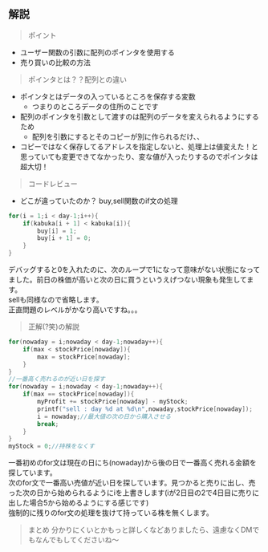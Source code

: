 ## 解説
> ポイント
- ユーザー関数の引数に配列のポインタを使用する
- 売り買いの比較の方法

> ポインタとは？？配列との違い
- ポインタとはデータの入っているところを保存する変数
    - つまりのところデータの住所のことです
- 配列のポインタを引数として渡すのは配列のデータを変えられるようにするため
    - 配列を引数にするとそのコピーが別に作られるだけ、、
- コピーではなく保存してるアドレスを指定しないと、処理上は値変えた！と思っていても変更できてなかったり、変な値が入ったりするのでポインタは超大切！

> コードレビュー
- どこが違っていたのか？
buy,sell関数のif文の処理  
~~~C
for(i = 1;i < day-1;i++){
    if(kabuka[i + 1] < kabuka[i]){
        buy[i] = 1;
        buy[i + 1] = 0;
    }
}
~~~
デバッグすると0を入れたのに、次のループで1になって意味がない状態になってました。前日の株価が高いと次の日に買うというえげつない現象も発生してます。  
sellも同様なので省略します。  
正直問題のレベルがかなり高いですね。。。

> 正解(?笑)の解説
~~~c
for(nowaday = i;nowaday < day-1;nowaday++){
    if(max < stockPrice[nowaday]){
        max = stockPrice[nowaday];
    }
}
//一番高く売れるのが近い日を探す
for(nowaday = i;nowaday < day-1;nowaday++){
    if(max == stockPrice[nowaday]){
        myProfit += stockPrice[nowaday] - myStock;
        printf("sell : day %d at %d\n",nowaday,stockPrice[nowaday]);
        i = nowaday;//最大値の次の日から購入させる
        break;
    }
}
myStock = 0;//持株をなくす
~~~
一番初めのfor文は現在の日にち(nowaday)から後の日で一番高く売れる金額を探しています。  
次のfor文で一番高い売値が近い日を探しています。見つかると売りに出し、売った次の日から始められるようにiを上書きします(iが2日目の2で4日目に売りに出した場合5から始めるようにする感じです)  
強制的に残りのfor文の処理を抜けて持っている株を無くします。

> まとめ
分かりにくいとかもっと詳しくなどありましたら、遠慮なくDMでもなんでもしてくださいね〜
